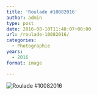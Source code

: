 ```yaml
---
title: 'Roulade #10082016'
author: admin
type: post
date: 2016-08-10T11:48:07+00:00
url: /roulade-10082016/
categories:
  - Photographie
years:
  - 2016
format: image

---
```

![Roulade #10082016](./iPhone_30072016_113832.jpg)
